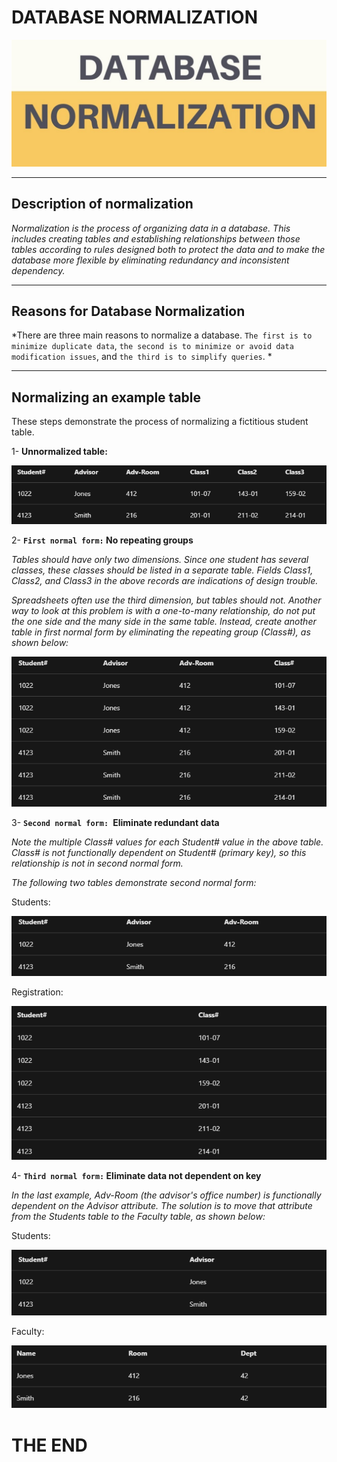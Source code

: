 # DATABASE NORMALIZATION

![Database](imgs/database.png)

---

## Description of normalization


*Normalization is the process of organizing data in a database. This includes creating tables and establishing relationships between those tables according to rules designed both to protect the data and to make the database more flexible by eliminating redundancy and inconsistent dependency.*

---

## Reasons for Database Normalization

*There are three main reasons to normalize a database.  `The first is to minimize duplicate data`, `the second is to minimize or avoid data modification issues`, and `the third is to simplify queries`. *

---

## Normalizing an example table

These steps demonstrate the process of normalizing a fictitious student table.

1- **Unnormalized table:**

![One](imgs/first.png)

2- **`First normal form:` No repeating groups**

*Tables should have only two dimensions. Since one student has several classes, these classes should be listed in a separate table. Fields Class1, Class2, and Class3 in the above records are indications of design trouble.*

*Spreadsheets often use the third dimension, but tables should not. Another way to look at this problem is with a one-to-many relationship, do not put the one side and the many side in the same table. Instead, create another table in first normal form by eliminating the repeating group (Class#), as shown below:*

![two](imgs/second.png)


3- **`Second normal form: `Eliminate redundant data**

*Note the multiple Class# values for each Student# value in the above table. Class# is not functionally dependent on Student# (primary key), so this relationship is not in second normal form.*

*The following two tables demonstrate second normal form:*

Students:

![three](imgs/third.png)


Registration:

![four](imgs/fourth.png)


4- **`Third normal form:` Eliminate data not dependent on key**

*In the last example, Adv-Room (the advisor's office number) is functionally dependent on the Advisor attribute. The solution is to move that attribute from the Students table to the Faculty table, as shown below:*

Students:

![five](imgs/fifth.png)

Faculty:

![six](imgs/sixth.png)

# THE END